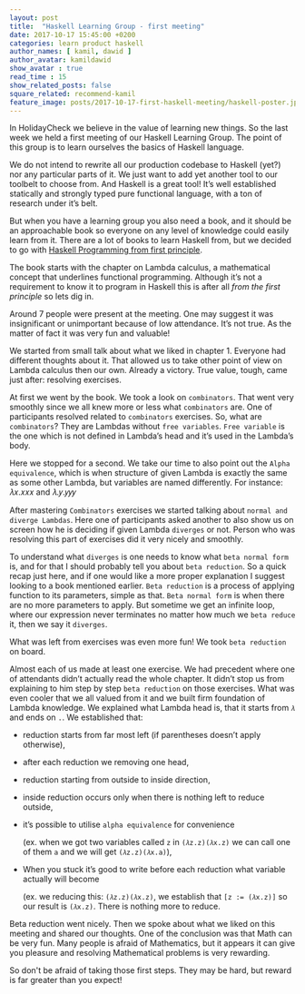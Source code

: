 ```yaml
---
layout: post
title:  "Haskell Learning Group - first meeting"
date: 2017-10-17 15:45:00 +0200
categories: learn product haskell
author_names: [ kamil, dawid ]
author_avatar: kamildawid
show_avatar : true
read_time : 15
show_related_posts: false
square_related: recommend-kamil
feature_image: posts/2017-10-17-first-haskell-meeting/haskell-poster.jpg
---
```


In HolidayCheck we believe in the value of learning new things. So the last week we held a first meeting of our Haskell Learning Group. The point of this group is to learn ourselves the basics of Haskell language.

We do not intend to rewrite all our production codebase to Haskell (yet?) nor any particular parts of it. We just want to add yet another tool to our toolbelt to choose from. And Haskell is a great tool! It’s well established statically and strongly typed pure functional language, with a ton of research under it’s belt.

But when you have a learning group you also need a book, and it should be an approachable book so everyone on any level of knowledge could easily learn from it. There are a lot of books to learn Haskell from, but we decided to go with [Haskell Programming from first principle][haskellbook].

[haskellbook]: http://haskellbook.com/

The book starts with the chapter on Lambda calculus, a mathematical concept that underlines functional programming. Although it’s not a requirement to know it to program in Haskell this is after all _from the first principle_ so lets dig in.

Around 7 people were present at the meeting. One may suggest it was insignificant or  unimportant because of low attendance. It’s not true. As the matter of fact it was very fun and valuable!

We started from small talk about what we liked in chapter 1. Everyone had different thoughts about it. That allowed us to take other point of view on Lambda calculus then our own. Already a victory. True value, tough, came just after: resolving exercises.

At first we went by the book. We took a look on `combinators`. That went very smoothly since we all knew more or less what `combinators` are. One of participants resolved related to `combinators` exercises. So, what are `combinators`? They are Lambdas without `free variables`. `Free variable` is the one which is not defined in Lambda’s head and it’s used in the Lambda’s body.

Here we stopped for a second. We take our time to also point out the `Alpha equivalence`, which is when structure of given Lambda is exactly the same as some other Lambda, but variables are named differently. For instance:  𝜆𝑥.𝑥𝑥𝑥 and 𝜆.𝑦.𝑦𝑦𝑦

After mastering `Combinators` exercises we started talking about `normal and diverge Lambdas`. Here one of participants asked another to also show us on screen how he is deciding if given Lambda `diverges` or not. Person who was resolving this part of exercises did it very nicely and smoothly.

To understand what `diverges` is one needs to know what `beta normal form` is, and for that I should probably tell you about `beta reduction`. So a quick recap just here, and if one would like a more proper explanation I suggest looking to a book mentioned earlier. `Beta reduction` is a process of applying function to its parameters, simple as that. `Beta normal form` is when there are no more parameters to apply. But sometime we get an infinite loop, where our expression never terminates no matter how much we `beta reduce` it, then we say it `diverges`.

What was left from exercises was even more fun! We took `beta reduction` on board.

Almost each of us made at least one exercise. We had precedent where one of attendants didn’t actually read the whole chapter. It didn’t stop us from explaining to him step by step `beta reduction` on those exercises. What was even cooler that we all valued from it and we built firm foundation of Lambda knowledge. We explained what Lambda head is, that it starts from `𝜆` and ends on `.`. We established that:

* reduction starts from far most left (if parentheses doesn’t apply otherwise),

* after each reduction we removing one head,

* reduction starting from outside to inside direction,

* inside reduction occurs only when there is nothing left to reduce outside,

* it’s possible to utilise `alpha equivalence` for convenience

  (ex. when we got two variables called `z` in `(𝜆z.z)(𝜆x.z)` we can call one of them `a` and we will get `(𝜆z.z)(𝜆x.a)`),

* When you stuck it’s good to write before each reduction what variable actually will become

  (ex. we reducing this: `(𝜆z.z)(𝜆x.z)`, we establish that `[z := (𝜆x.z)]` so our result is `(𝜆x.z)`. There is nothing more to reduce.

Beta reduction went nicely. Then we spoke about what we liked on this meeting and shared our thoughts. One of the conclusion was that Math can be very fun. Many people is afraid of Mathematics, but it appears it can give you pleasure and resolving Mathematical problems is very rewarding.

So don't be afraid of taking those first steps. They may be hard, but reward is far greater than you expect!


